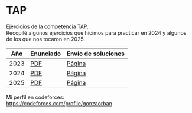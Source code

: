 # TAP
Ejercicios de la competencia TAP.  
Recopilé algunos ejercicios que hicimos para practicar en 2024 y algunos de los que nos tocaron en 2025.

| Año  | Enunciado                                                                                                    | Envío de soluciones                                |
|------|--------------------------------------------------------------------------------------------------------------|---------------------------------------------------|
| 2023 | [PDF](https://codeforces.com/gym/104603/attachments/download/22130/TAP_2023_es.pdf)                         | [Página](https://codeforces.com/gym/104603)       |
| 2024 | [PDF](https://codeforces.com/gym/105321/attachments/download/26905/tap_2024.pdf)                            | [Página](https://codeforces.com/gym/105321)       |
| 2025 | [PDF](https://drive.google.com/file/d/1gC43AVImS7k1cK9w2k15eG7ewcUXcxbv/view)                               | [Página](https://codeforces.com/gym/106054)       |

Mi perfil en codeforces:  
https://codeforces.com/profile/gonzaorban
